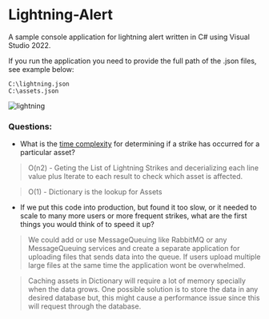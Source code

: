 # Lightning-Alert

A sample console application for lightning alert written in C# using Visual Studio 2022.

If you run the application you need to provide the full path of the .json files, see example below:
```
C:\lightning.json
C:\assets.json
```
![lightning](https://user-images.githubusercontent.com/112358797/195335491-404a3c74-a66a-4178-b511-61eacf80d4e8.jpg)


### Questions:

- What is the [time complexity](https://en.wikipedia.org/wiki/Time_complexity) for determining if a strike has occurred for a particular asset?

> O(n2) - Geting the List of Lightning Strikes and decerializing each line value plus Iterate to each result to check which asset is affected.

> O(1) - Dictionary is the lookup for Assets

- If we put this code into production, but found it too slow, or it needed to scale to many more users or more frequent strikes, what are the first things you would think of to speed it up?

> We could add or use MessageQueuing like RabbitMQ or any MessageQueuing services and create a separate application for uploading files that sends data into the queue. If users upload multiple large files at the same time the application wont be overwhelmed.

> Caching assets in Dictionary will require a lot of memory specially when the data grows. One possible solution is to store the data in any desired database but, this might cause a performance issue since this will request through the database.
